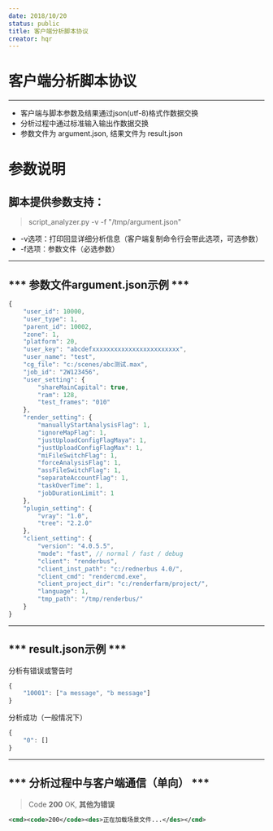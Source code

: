 ```yaml
---
date: 2018/10/20
status: public
title: 客户端分析脚本协议
creator: hqr
---
```


# **客户端分析脚本协议**

-------------------------------------------------------

+ 客户端与脚本参数及结果通过json(utf-8)格式作数据交换
+ 分析过程中通过标准输入输出作数据交换
+ 参数文件为 argument.json, 结果文件为 result.json

# 参数说明

## 脚本提供参数支持：

> script_analyzer.py -v -f "/tmp/argument.json"
+ -v选项：打印回显详细分析信息（客户端复制命令行会带此选项，可选参数）
+ -f选项：参数文件（必选参数）

-------------------------------------------------------

## *** 参数文件argument.json示例 ***

```javascript
{
    "user_id": 10000,
    "user_type": 1,
    "parent_id": 10002,
    "zone": 1,
    "platform": 20,
    "user_key": "abcdefxxxxxxxxxxxxxxxxxxxxxxxx",
    "user_name": "test",
    "cg_file": "c:/scenes/abc测试.max",
    "job_id": "2W123456",
    "user_setting": {
        "shareMainCapital": true,
        "ram": 128,
        "test_frames": "010"
    },
    "render_setting": {
        "manuallyStartAnalysisFlag": 1,
        "ignoreMapFlag": 1,
        "justUploadConfigFlagMaya": 1,
        "justUploadConfigFlagMax": 1,
        "miFileSwitchFlag": 1,
        "forceAnalysisFlag": 1,
        "assFileSwitchFlag": 1,
        "separateAccountFlag": 1,
        "taskOverTime": 1,
        "jobDurationLimit": 1
    },
    "plugin_setting": {
        "vray": "1.0",
        "tree": "2.2.0"
    },
    "client_setting": {
        "version": "4.0.5.5",
        "mode": "fast", // normal / fast / debug
        "client": "renderbus",
        "client_inst_path": "c:/rednerbus 4.0/",
        "client_cmd": "rendercmd.exe",
        "client_project_dir": "c:/renderfarm/project/",
        "language": 1,
        "tmp_path": "/tmp/renderbus/"
    }
}
```

-------------------------------------------------------

## *** result.json示例 ***

分析有错误或警告时

```javascript
{
    "10001": ["a message", "b message"]
}
```

分析成功（一般情况下）

```javascript
{
    "0": []
}
```

-------------------------------------------------------

## *** 分析过程中与客户端通信（单向） ***

> Code **200** OK, **其他为错误**

```xml
<cmd><code>200</code><des>正在加载场景文件...</des></cmd>
```
